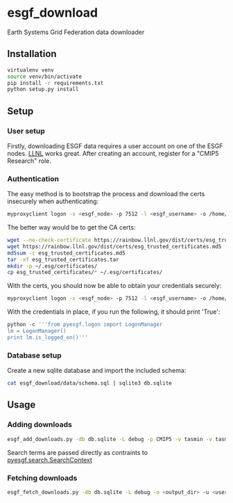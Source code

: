 # esgf_download

Earth Systems Grid Federation data downloader

## Installation

```bash
virtualenv venv
source venv/bin/activate
pip install -r requirements.txt
python setup.py install
```
## Setup

### User setup

Firstly, downloading ESGF data requires a user account on one of the ESGF nodes. [LLNL](https://pcmdi.llnl.gov/projects/esgf-llnl/) works great. After creating an account, register for a "CMIP5 Research" role.

### Authentication

The easy method is to bootstrap the process and download the certs insecurely when authenticating:

```bash
myproxyclient logon -s <esgf_node> -p 7512 -l <esgf_username> -o /home/<username>/.esg/credentials.pem -T -b
```

The better way would be to get the CA certs:

```bash
wget --no-check-certificate https://rainbow.llnl.gov/dist/certs/esg_trusted_certificates.tar
wget https://rainbow.llnl.gov/dist/certs/esg_trusted_certificates.md5
md5sum -c esg_trusted_certificates.md5
tar -xf esg_trusted_certificates.tar
mkdir -p ~/.esg/certificates/
cp esg_trusted_certificates/* ~/.esg/certificates/
```

With the certs, you should now be able to obtain your credentials securely:

```bash
myproxyclient logon -s <esgf_node> -p 7512 -l <esgf_username> -o /home/<username>/.esg/credentials.pem
```

With the credentials in place, if you run the following, it should print 'True':

```python
python -c '''from pyesgf.logon import LogonManager
lm = LogonManager()
print lm.is_logged_on()'''
```

### Database setup

Create a new sqlite database and import the included schema:

```bash
cat esgf_download/data/schema.sql | sqlite3 db.sqlite
```

## Usage

### Adding downloads

```bash
esgf_add_downloads.py -db db.sqlite -L debug -p CMIP5 -v tasmin -v tasmax -v pr -t day -x rcp26 -x rcp45 -x rcp60 -x rcp85 -x historical -x historicalMisc -x historicalGHG -x historicalExt -x historicalNat
```

Search terms are passed directly as contraints to [pyesgf.search.SearchContext](http://esgf-pyclient.readthedocs.io/en/latest/search_api.html#module-pyesgf.search.context)

### Fetching downloads

```bash
esgf_fetch_downloads.py -db db.sqlite -L debug -o <output_dir> -u <username> -p <password> -a <auth_node>
```
